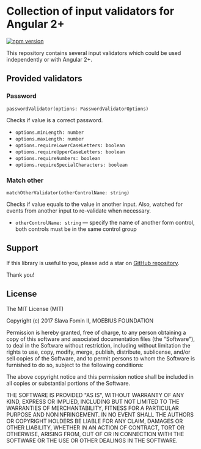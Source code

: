 
# Collection of input validators for Angular 2+

[![npm version](https://badge.fury.io/js/%40moebius%2Fng-validators.svg)](https://badge.fury.io/js/%40moebius%2Fng-validators)

This repository contains several input validators which could be used
independently or with Angular 2+.

## Provided validators

### Password

`passwordValidator(options: PasswordValidatorOptions)`

Checks if value is a correct password.

* `options.minLength: number`
* `options.maxLength: number`
* `options.requireLowerCaseLetters: boolean`
* `options.requireUpperCaseLetters: boolean`
* `options.requireNumbers: boolean`
* `options.requireSpecialCharacters: boolean`

### Match other

`matchOtherValidator(otherControlName: string)`

Checks if value equals to the value in another input.
Also, watched for events from another input to re-validate when necessary.

* `otherControlName: string` — specify the name of another form control,
  both controls must be in the same control group


## Support

If this library is useful to you, please add a star on [GitHub repository][repo-gh].

Thank you!


## License

The MIT License (MIT)

Copyright (c) 2017 Slava Fomin II, MOEBIUS FOUNDATION

Permission is hereby granted, free of charge, to any person obtaining a copy
of this software and associated documentation files (the "Software"), to deal
in the Software without restriction, including without limitation the rights
to use, copy, modify, merge, publish, distribute, sublicense, and/or sell
copies of the Software, and to permit persons to whom the Software is
furnished to do so, subject to the following conditions:

The above copyright notice and this permission notice shall be included in
all copies or substantial portions of the Software.

THE SOFTWARE IS PROVIDED "AS IS", WITHOUT WARRANTY OF ANY KIND, EXPRESS OR
IMPLIED, INCLUDING BUT NOT LIMITED TO THE WARRANTIES OF MERCHANTABILITY,
FITNESS FOR A PARTICULAR PURPOSE AND NONINFRINGEMENT. IN NO EVENT SHALL THE
AUTHORS OR COPYRIGHT HOLDERS BE LIABLE FOR ANY CLAIM, DAMAGES OR OTHER
LIABILITY, WHETHER IN AN ACTION OF CONTRACT, TORT OR OTHERWISE, ARISING FROM,
OUT OF OR IN CONNECTION WITH THE SOFTWARE OR THE USE OR OTHER DEALINGS IN
THE SOFTWARE.


  [repo-gh]: https://github.com/moebius-mlm/ng-validators

